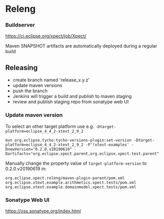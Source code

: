 # Releng

### Buildserver

https://ci.eclipse.org/xpect/job/Xpect/

Maven SNAPSHOT artifacts are automatically deployed during a regular build


## Releasing

- create branch named 'release_x.y.z'
- update maven versions
- push the branch
- Jenkins will trigger a build and publish to maven staging
- review and publish staging repo from sonatype web UI

### Update maven version

To select an other target platform use e.g. `-Dtarget-platform=eclipse_4_4_2-xtext_2_9_2`

```mvn org.eclipse.tycho:tycho-versions-plugin:set-version -Dtarget-platform=eclipse_4_4_2-xtext_2_9_2 -P'!xtext-examples' -DnewVersion="0.2.0.v20190619" -Dartifacts="org.eclipse.xpect.parent,org.eclipse.xpect.test.parent"```

Manually change the property value of `target-platform-version` to  0.2.0.v20190619 in:
```
org.eclipse.xpect.releng/maven-plugin-parent/pom.xml
org.eclipse.xtext.example.arithmetics.xpect.tests/pom.xml
org.eclipse.xtext.example.domainmodel.xpect.tests/pom.xml
```

### Sonatype Web UI

https://oss.sonatype.org/index.html
